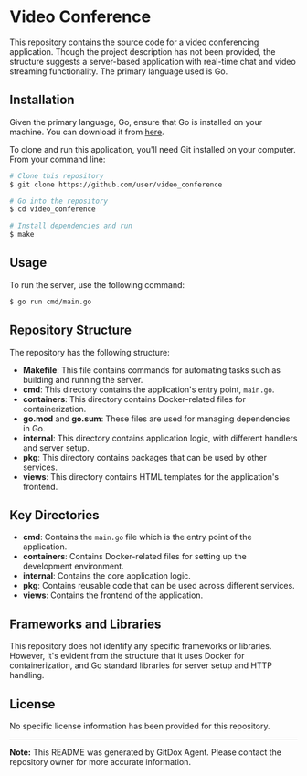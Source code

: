# Video Conference

This repository contains the source code for a video conferencing application. Though the project description has not been provided, the structure suggests a server-based application with real-time chat and video streaming functionality. The primary language used is Go.

## Installation

Given the primary language, Go, ensure that Go is installed on your machine. You can download it from [here](https://golang.org/dl/). 

To clone and run this application, you'll need Git installed on your computer. From your command line:

```bash
# Clone this repository
$ git clone https://github.com/user/video_conference

# Go into the repository
$ cd video_conference

# Install dependencies and run
$ make
```

## Usage

To run the server, use the following command:

```bash
$ go run cmd/main.go
```

## Repository Structure

The repository has the following structure:

- **Makefile**: This file contains commands for automating tasks such as building and running the server.
- **cmd**: This directory contains the application's entry point, `main.go`.
- **containers**: This directory contains Docker-related files for containerization.
- **go.mod** and **go.sum**: These files are used for managing dependencies in Go.
- **internal**: This directory contains application logic, with different handlers and server setup.
- **pkg**: This directory contains packages that can be used by other services.
- **views**: This directory contains HTML templates for the application's frontend.

## Key Directories

- **cmd**: Contains the `main.go` file which is the entry point of the application.
- **containers**: Contains Docker-related files for setting up the development environment.
- **internal**: Contains the core application logic.
- **pkg**: Contains reusable code that can be used across different services.
- **views**: Contains the frontend of the application.

## Frameworks and Libraries

This repository does not identify any specific frameworks or libraries. However, it's evident from the structure that it uses Docker for containerization, and Go standard libraries for server setup and HTTP handling.

## License

No specific license information has been provided for this repository.

---

**Note:** This README was generated by GitDox Agent. Please contact the repository owner for more accurate information.